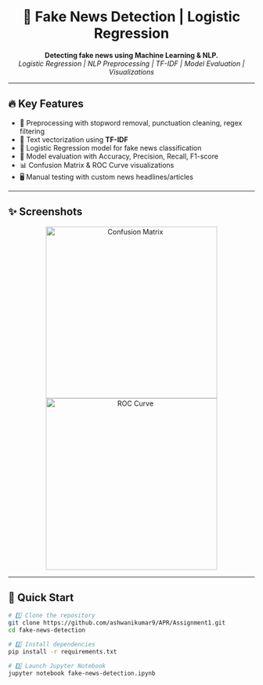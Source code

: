 
<!-- PROJECT TITLE -->
<h1 align="center">📰 Fake News Detection | Logistic Regression</h1>

<p align="center">
  <b>Detecting fake news using Machine Learning & NLP.</b><br>
  <i>Logistic Regression | NLP Preprocessing | TF-IDF | Model Evaluation | Visualizations</i>
</p>

---

## 🔥 Key Features

- 📑 Preprocessing with stopword removal, punctuation cleaning, regex filtering  
- 🔡 Text vectorization using **TF-IDF**  
- 🤖 Logistic Regression model for fake news classification  
- 🎯 Model evaluation with Accuracy, Precision, Recall, F1-score  
- 📊 Confusion Matrix & ROC Curve visualizations  
- 🖥️ Manual testing with custom news headlines/articles  

---

## ✨ Screenshots

<p align="center">
  <img alt="Confusion Matrix" src="screenshots/confusion-matrix.png" width="350">
  <img alt="ROC Curve" src="screenshots/roc-curve.png" width="350">
</p>

---

## 🚀 Quick Start

```bash
# 1️⃣ Clone the repository
git clone https://github.com/ashwanikumar9/APR/Assignment1.git
cd fake-news-detection

# 2️⃣ Install dependencies
pip install -r requirements.txt

# 3️⃣ Launch Jupyter Notebook
jupyter notebook fake-news-detection.ipynb
